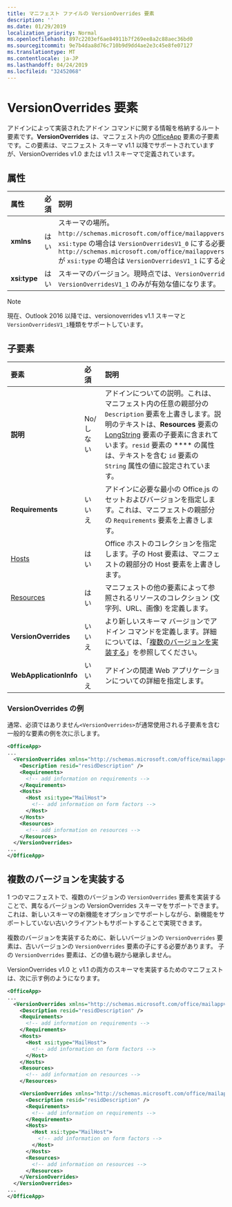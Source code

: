 ```yaml
---
title: マニフェスト ファイルの VersionOverrides 要素
description: ''
ms.date: 01/29/2019
localization_priority: Normal
ms.openlocfilehash: 897c2203ef6ae84911b7f269ee8a2c88aec36bd0
ms.sourcegitcommit: 9e7b4daa8d76c710b9d9dd4ae2e3c45e8fe07127
ms.translationtype: MT
ms.contentlocale: ja-JP
ms.lasthandoff: 04/24/2019
ms.locfileid: "32452068"
---
```

# <a name="versionoverrides-element"></a>VersionOverrides 要素

アドインによって実装されたアドイン コマンドに関する情報を格納するルート要素です。**VersionOverrides** は、マニフェスト内の [OfficeApp](./officeapp.md) 要素の子要素です。この要素は、マニフェスト スキーマ v1.1 以降でサポートされていますが、VersionOverrides v1.0 または v1.1 スキーマで定義されています。

## <a name="attributes"></a>属性

|  属性  |  必須  |  説明  |
|:-----|:-----|:-----|
|  **xmlns**       |  はい  |  スキーマの場所。`http://schemas.microsoft.com/office/mailappversionoverrides` が `xsi:type` の場合は `VersionOverridesV1_0` にする必要があり、`http://schemas.microsoft.com/office/mailappversionoverrides/1.1` が `xsi:type` の場合は `VersionOverridesV1_1` にする必要があります。|
|  **xsi:type**  |  はい  | スキーマのバージョン。現時点では、`VersionOverridesV1_0` および `VersionOverridesV1_1` のみが有効な値になります。 |

> [!NOTE]
> 現在、Outlook 2016 以降では、versionoverrides v1.1 スキーマと`VersionOverridesV1_1`種類をサポートしています。

## <a name="child-elements"></a>子要素

|  要素 |  必須  |  説明  |
|:-----|:-----|:-----|
|  **説明**    |  No/しない   |  アドインについての説明。これは、マニフェスト内の任意の親部分の `Description` 要素を上書きします。説明のテキストは、**Resources** 要素の [LongString](./resources.md) 要素の子要素に含まれています。`resid` 要素の **** の属性は、テキストを含む `id` 要素の `String` 属性の値に設定されています。|
|  **Requirements**  |  いいえ   |  アドインに必要な最小の Office.js のセットおよびバージョンを指定します。これは、マニフェストの親部分の `Requirements` 要素を上書きします。|
|  [Hosts](./hosts.md)                |  はい  |  Office ホストのコレクションを指定します。子の Host 要素は、マニフェストの親部分の Host 要素を上書きします。  |
|  [Resources](./resources.md)    |  はい  | マニフェストの他の要素によって参照されるリソースのコレクション (文字列、URL、画像) を定義します。|
|  **VersionOverrides**    |  いいえ  | より新しいスキーマ バージョンでアドイン コマンドを定義します。詳細については、「[複数のバージョンを実装する](#implementing-multiple-versions)」を参照してください。 |
|  **WebApplicationInfo**    |  いいえ  | アドインの関連 Web アプリケーションについての詳細を指定します。 |

### <a name="versionoverrides-example"></a>VersionOverrides の例

通常、必須ではありません`<VersionOverrides>`が通常使用される子要素を含む一般的な要素の例を次に示します。

```xml
<OfficeApp>
...
  <VersionOverrides xmlns="http://schemas.microsoft.com/office/mailappversionoverrides" xsi:type="VersionOverridesV1_0">
    <Description resid="residDescription" />
    <Requirements>
      <!-- add information on requirements -->
    </Requirements>
    <Hosts>
      <Host xsi:type="MailHost">
        <!-- add information on form factors -->
      </Host>
    </Hosts>
    <Resources>
      <!-- add information on resources -->
    </Resources>
  </VersionOverrides>
...
</OfficeApp>
```

## <a name="implementing-multiple-versions"></a>複数のバージョンを実装する

1 つのマニフェストで、複数のバージョンの `VersionOverrides` 要素を実装することで、異なるバージョンの VersionOverrides スキーマをサポートできます。これは、新しいスキーマの新機能をオプションでサポートしながら、新機能をサポートしていない古いクライアントもサポートすることで実現できます。

複数のバージョンを実装するために、新しいバージョンの `VersionOverrides` 要素は、古いバージョンの `VersionOverrides` 要素の子にする必要があります。 子の `VersionOverrides` 要素は、どの値も親から継承しません。

VersionOverrides v1.0 と v1.1 の両方のスキーマを実装するためのマニフェストは、次に示す例のようになります。

```xml
<OfficeApp>
...
  <VersionOverrides xmlns="http://schemas.microsoft.com/office/mailappversionoverrides" xsi:type="VersionOverridesV1_0">
    <Description resid="residDescription" />
    <Requirements>
      <!-- add information on requirements -->
    </Requirements>
    <Hosts>
      <Host xsi:type="MailHost">
        <!-- add information on form factors -->
      </Host>
    </Hosts>
    <Resources>
      <!-- add information on resources -->
    </Resources>

    <VersionOverrides xmlns="http://schemas.microsoft.com/office/mailappversionoverrides/1.1" xsi:type="VersionOverridesV1_1">
      <Description resid="residDescription" />
      <Requirements>
        <!-- add information on requirements -->
      </Requirements>
      <Hosts>
        <Host xsi:type="MailHost">
          <!-- add information on form factors -->
        </Host>
      </Hosts>
      <Resources>
        <!-- add information on resources -->
      </Resources>
    </VersionOverrides>  
  </VersionOverrides>
...
</OfficeApp>
```
